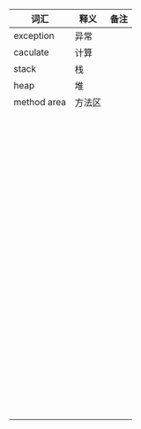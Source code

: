 | 词汇        | 释义   | 备注 |
| ----------- | ------ | ---- |
| exception   | 异常   |      |
| caculate    | 计算   |      |
| stack       | 栈     |      |
| heap        | 堆     |      |
| method area | 方法区 |      |
|             |        |      |
|             |        |      |
|             |        |      |
|             |        |      |
|             |        |      |
|             |        |      |
|             |        |      |
|             |        |      |
|             |        |      |
|             |        |      |
|             |        |      |
|             |        |      |
|             |        |      |
|             |        |      |
|             |        |      |
|             |        |      |
|             |        |      |
|             |        |      |
|             |        |      |
|             |        |      |
|             |        |      |
|             |        |      |
|             |        |      |
|             |        |      |
|             |        |      |
|             |        |      |
|             |        |      |
|             |        |      |
|             |        |      |
|             |        |      |
|             |        |      |
|             |        |      |
|             |        |      |
|             |        |      |
|             |        |      |
|             |        |      |
|             |        |      |
|             |        |      |
|             |        |      |
|             |        |      |
|             |        |      |
|             |        |      |
|             |        |      |
|             |        |      |
|             |        |      |
|             |        |      |
|             |        |      |
|             |        |      |
|             |        |      |
|             |        |      |
|             |        |      |
|             |        |      |
|             |        |      |
|             |        |      |
|             |        |      |
|             |        |      |
|             |        |      |
|             |        |      |
|             |        |      |
|             |        |      |
|             |        |      |
|             |        |      |
|             |        |      |
|             |        |      |
|             |        |      |
|             |        |      |
|             |        |      |
|             |        |      |
|             |        |      |
|             |        |      |
|             |        |      |
|             |        |      |
|             |        |      |
|             |        |      |
|             |        |      |
|             |        |      |
|             |        |      |
|             |        |      |
|             |        |      |
|             |        |      |
|             |        |      |
|             |        |      |
|             |        |      |
|             |        |      |
|             |        |      |
|             |        |      |
|             |        |      |
|             |        |      |
|             |        |      |
|             |        |      |
|             |        |      |
|             |        |      |
|             |        |      |

